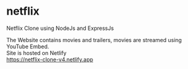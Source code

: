 # netflix
Netflix Clone using NodeJs and ExpressJs

The Website contains movies and trailers, movies are streamed using YouTube Embed.<br>
Site is hosted on Netlify <br>
https://netflix-clone-v4.netlify.app

